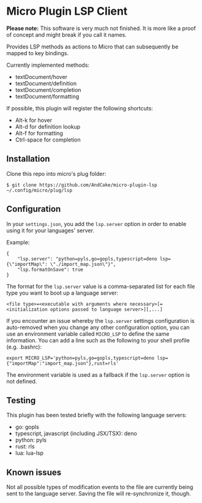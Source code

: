 # Micro Plugin LSP Client

**Please note:** This software is very much not finished. It is more like a
proof of concept and might break if you call it names.

Provides LSP methods as actions to Micro that can subsequently be mapped to key
bindings.

Currently implemented methods:

- textDocument/hover
- textDocument/definition
- textDocument/completion
- textDocument/formatting

If possible, this plugin will register the following shortcuts:

- Alt-k for hover
- Alt-d for definition lookup
- Alt-f for formatting
- Ctrl-space for completion

## Installation

Clone this repo into micro's plug folder:

```
$ git clone https://github.com/AndCake/micro-plugin-lsp ~/.config/micro/plug/lsp
```

## Configuration

In your `settings.json`, you add the `lsp.server` option in order to enable
using it for your languages' server.

Example:

```
{
	"lsp.server": "python=pyls,go=gopls,typescript=deno lsp={\"importMap\": \"./import_map.json\"}",
	"lsp.formatOnSave": true
}
```

The format for the `lsp.server` value is a comma-separated list for each file
type you want to boot up a language server:

```
<file type>=<executable with arguments where necessary>[=<initialization options passed to language server>][,...]
```

If you encounter an issue whereby the `lsp.server` settings configuration is
auto-removed when you change any other configuration option, you can use an
environment variable called `MICRO_LSP` to define the same information. You can
add a line such as the following to your shell profile (e.g. .bashrc):

```
export MICRO_LSP='python=pyls,go=gopls,typescript=deno lsp={"importMap":"import_map.json"},rust=rls'
```

The environment variable is used as a fallback if the `lsp.server` option is not
defined.

## Testing

This plugin has been tested briefly with the following language servers:

- go: gopls
- typescript, javascript (including JSX/TSX): deno
- python: pyls
- rust: rls
- lua: lua-lsp

## Known issues

Not all possible types of modification events to the file are currently being
sent to the language server. Saving the file will re-synchronize it, though.
